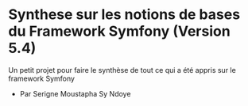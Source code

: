 # Synthese sur les notions de bases du Framework Symfony (Version 5.4)
Un petit projet pour faire le synthèse de tout ce qui a été appris sur le framework Symfony
- Par Serigne Moustapha Sy Ndoye
